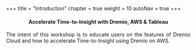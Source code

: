 +++
title = "Introduction"
chapter = true
weight = 10
autoNav = true
+++

<center><h4>Accelerate Time-to-Insight with Dremio, AWS & Tableau</h4></center>

<div style="text-align: justify">
    The intent of this workshop is to educate users on the features of Dremio Cloud and how to accelerate Time-to-Insight using Dremio on AWS. 
    
   
</div>